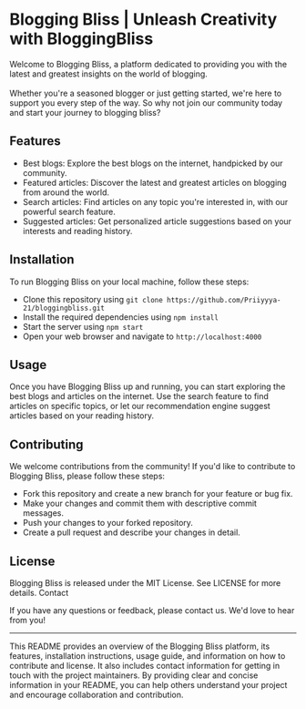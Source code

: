 # Blogging Bliss | Unleash Creativity with BloggingBliss

Welcome to Blogging Bliss, a platform dedicated to providing you with the latest and greatest insights on the world of blogging.<br>
<br>
Whether you're a seasoned blogger or just getting started, we're here to support you every step of the way. So why not join our community today and start your journey to blogging bliss?

## Features

- Best blogs: Explore the best blogs on the internet, handpicked by our community.
- Featured articles: Discover the latest and greatest articles on blogging from around the world.
- Search articles: Find articles on any topic you're interested in, with our powerful search feature.
- Suggested articles: Get personalized article suggestions based on your interests and reading history.

## Installation

To run Blogging Bliss on your local machine, follow these steps:

- Clone this repository using ```git clone https://github.com/Priiyyya-21/bloggingbliss.git```
- Install the required dependencies using ```npm install```
- Start the server using ```npm start```
- Open your web browser and navigate to ```http://localhost:4000```

## Usage

Once you have Blogging Bliss up and running, you can start exploring the best blogs and articles on the internet. Use the search feature to find articles on specific topics, or let our recommendation engine suggest articles based on your reading history.

## Contributing

We welcome contributions from the community! If you'd like to contribute to Blogging Bliss, please follow these steps:

- Fork this repository and create a new branch for your feature or bug fix.
- Make your changes and commit them with descriptive commit messages.
- Push your changes to your forked repository.
- Create a pull request and describe your changes in detail.

## License

Blogging Bliss is released under the MIT License. See LICENSE for more details.
Contact

If you have any questions or feedback, please contact us. We'd love to hear from you!

---

This README provides an overview of the Blogging Bliss platform, its features, installation instructions, usage guide, and information on how to contribute and license. It also includes contact information for getting in touch with the project maintainers. By providing clear and concise information in your README, you can help others understand your project and encourage collaboration and contribution.
